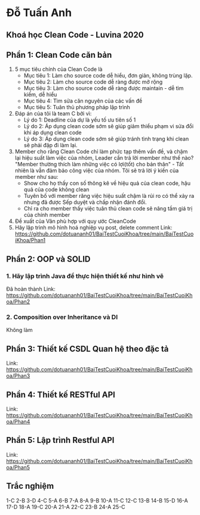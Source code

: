 # Đỗ Tuấn Anh
## Khoá học Clean Code - Luvina 2020


## Phần 1: Clean Code căn bản
1. 5 mục tiêu chính của Clean Code là
   - Mục tiêu 1: Làm cho source code dễ hiểu, đơn giản, không trùng lặp.
   - Mục tiêu 2: Làm cho source code dễ ràng được mở rộng
   - Mục tiêu 3: Làm cho source code dễ ràng được maintain - dễ tìm kiếm, dễ hiểu
   - Mục tiêu 4: Tìm sửa căn nguyên của các vấn đề
   - Mục tiêu 5: Tuân thủ phương pháp lập trình
2. Đáp án của tôi là team C bởi vì:
   - Lý do 1: Deadline của dự là yếu tố ưu tiên số 1
   - Lý do 2: Áp dụng clean code sớm sẽ giúp giảm thiểu phạm vi sửa đổi khi áp dụng clean code
   - Lý do 3: Áp dụng clean code sớm sẽ giúp tránh tình trạng khi clean sẽ phải đập đi làm lại.
3. Member cho rằng Clean Code chỉ làm phức tạp thêm vấn đề, và chậm lại hiệu suất làm việc của nhóm, Leader cần trả lời member như thế nào?
   "Member thường thích làm những việc có lợi(tốt) cho bản thân"   - Tất nhiên là vẫn đảm bảo công việc của nhóm.
   Tôi sẽ trả lời ý kiến của member như sau:
   - Show cho họ thấy con số thông kê về hiệu quả của clean code, hậu quả của code không clean
   - Tuyên bố với member răng việc hiệu suất chậm là rủi ro có thể xảy ra nhưng đã được Sếp duyệt và chấp nhận đánh đổi.
   - Chỉ ra cho member thấy việc tuân thủ clean code sẽ nâng tầm giá trị của chính member
4. Đề xuất của Vân phù hợp với quy ước CleanCode
5. Hãy lập trình mô hình hoá nghiệp vụ post, delete comment
Link: https://github.com/dotuananh01/BaiTestCuoiKhoa/tree/main/BaiTestCuoiKhoa/Phan1

## Phần 2: OOP và SOLID
### 1. Hãy lập trình Java để thực hiện thiết kế như hình vẽ
Đã hoàn thành
Link: https://github.com/dotuananh01/BaiTestCuoiKhoa/tree/main/BaiTestCuoiKhoa/Phan2

### 2. Composition over Inheritance và DI
Không làm

## Phần 3: Thiết kế CSDL Quan hệ theo đặc tả
Link: https://github.com/dotuananh01/BaiTestCuoiKhoa/tree/main/BaiTestCuoiKhoa/Phan3

## Phần 4: Thiết kế RESTful API
Link: https://github.com/dotuananh01/BaiTestCuoiKhoa/tree/main/BaiTestCuoiKhoa/Phan4

## Phần 5: Lập trình Restful API
Link: https://github.com/dotuananh01/BaiTestCuoiKhoa/tree/main/BaiTestCuoiKhoa/Phan5

## Trắc nghiệm
1-C
2-B
3-D 
4-C
5-A
6-B
7-A
8-A
9-B
10-A
11-C
12-C
13-B
14-B
15-D
16-A
17-D
18-A
19-C
20-A
21-A
22-C
23-B
24-A
25-C
